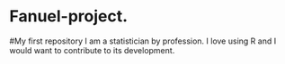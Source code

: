 # Fanuel-project.
#My first repository
I am a statistician by profession. I love using R and I would want to contribute to its development.

